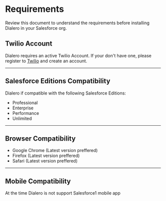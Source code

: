 # Requirements

Review this document to understand the requirements before installing Dialero in your Salesforce org.

## Twilio Account

Dialero requires an active Twilio Account. If your don't have one, please register to [Twilio](https://www.twilio.com/try-twilio) and create an account.

---

## Salesforce Editions Compatibility

Dialero if compatible with the following Salesforce Editions:

- Professional
- Enterprise
- Performance
- Unlimited

---

## Browser Compatibility

- Google Chrome (Latest version preffered)
- Firefox (Latest version preffered)
- Safari (Latest version preffered)

---

## Mobile Compatibility

At the time Dialero is not support Salesforce1 mobile app
